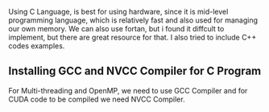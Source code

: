 Using C Language, is best for using hardware, since it is mid-level programming language, which is relatively fast and also used for managing our own memory. We can also use fortan, but i found it diffcult to implement, but there are great resource for that. I also tried to include C++ codes examples.

## Installing GCC and NVCC Compiler for C Program

For Multi-threading and OpenMP, we need to use GCC Compiler and for CUDA code to be compiled we need NVCC Compiler.
